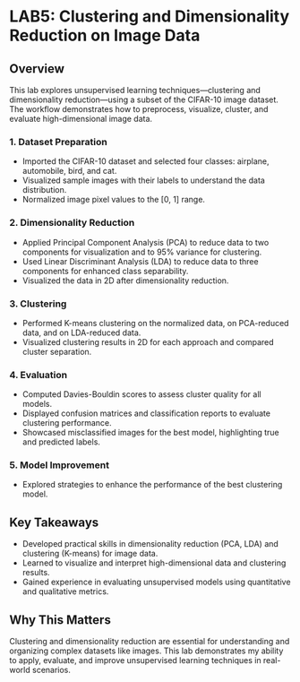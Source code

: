 # LAB5: Clustering and Dimensionality Reduction on Image Data

## Overview
This lab explores unsupervised learning techniques—clustering and dimensionality reduction—using a subset of the CIFAR-10 image dataset. The workflow demonstrates how to preprocess, visualize, cluster, and evaluate high-dimensional image data.

### 1. Dataset Preparation
- Imported the CIFAR-10 dataset and selected four classes: airplane, automobile, bird, and cat.
- Visualized sample images with their labels to understand the data distribution.
- Normalized image pixel values to the [0, 1] range.

### 2. Dimensionality Reduction
- Applied Principal Component Analysis (PCA) to reduce data to two components for visualization and to 95% variance for clustering.
- Used Linear Discriminant Analysis (LDA) to reduce data to three components for enhanced class separability.
- Visualized the data in 2D after dimensionality reduction.

### 3. Clustering
- Performed K-means clustering on the normalized data, on PCA-reduced data, and on LDA-reduced data.
- Visualized clustering results in 2D for each approach and compared cluster separation.

### 4. Evaluation
- Computed Davies-Bouldin scores to assess cluster quality for all models.
- Displayed confusion matrices and classification reports to evaluate clustering performance.
- Showcased misclassified images for the best model, highlighting true and predicted labels.

### 5. Model Improvement
- Explored strategies to enhance the performance of the best clustering model.

## Key Takeaways
- Developed practical skills in dimensionality reduction (PCA, LDA) and clustering (K-means) for image data.
- Learned to visualize and interpret high-dimensional data and clustering results.
- Gained experience in evaluating unsupervised models using quantitative and qualitative metrics.

## Why This Matters
Clustering and dimensionality reduction are essential for understanding and organizing complex datasets like images. This lab demonstrates my ability to apply, evaluate, and improve unsupervised learning techniques in real-world scenarios.